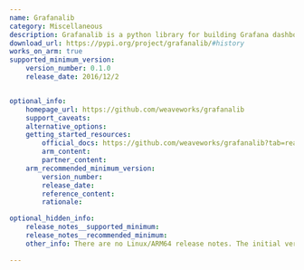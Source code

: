```yaml
---
name: Grafanalib
category: Miscellaneous
description: Grafanalib is a python library for building Grafana dashboards.
download_url: https://pypi.org/project/grafanalib/#history
works_on_arm: true
supported_minimum_version:
    version_number: 0.1.0
    release_date: 2016/12/2


optional_info:
    homepage_url: https://github.com/weaveworks/grafanalib
    support_caveats:
    alternative_options:
    getting_started_resources:
        official_docs: https://github.com/weaveworks/grafanalib?tab=readme-ov-file#getting-started
        arm_content:
        partner_content:
    arm_recommended_minimum_version:
        version_number:
        release_date:
        reference_content:
        rationale:

optional_hidden_info:
    release_notes__supported_minimum:
    release_notes__recommended_minimum:
    other_info: There are no Linux/ARM64 release notes. The initial version can be installed via pip.

---
```

